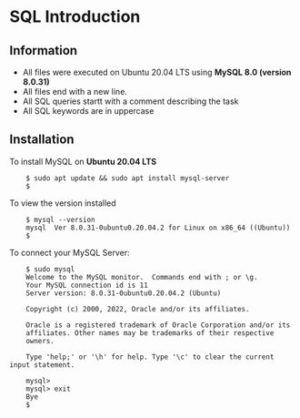 # SQL Introduction

## Information

* All files were executed on Ubuntu 20.04 LTS using **MySQL 8.0 (version 8.0.31)**
* All files end with a new line.
* All SQL queries startt with a comment describing the task
* All SQL keywords are in uppercase

## Installation

To install MySQL on **Ubuntu 20.04 LTS**

        $ sudo apt update && sudo apt install mysql-server
        $

To view the version installed

        $ mysql --version
        mysql  Ver 8.0.31-0ubuntu0.20.04.2 for Linux on x86_64 ((Ubuntu))
        $

To connect your MySQL Server:

        $ sudo mysql
        Welcome to the MySQL monitor.  Commands end with ; or \g.
        Your MySQL connection id is 11
        Server version: 8.0.31-0ubuntu0.20.04.2 (Ubuntu)

        Copyright (c) 2000, 2022, Oracle and/or its affiliates.

        Oracle is a registered trademark of Oracle Corporation and/or its
        affiliates. Other names may be trademarks of their respective
        owners.

        Type 'help;' or '\h' for help. Type '\c' to clear the current input statement.

        mysql>
        mysql> exit
        Bye
        $
